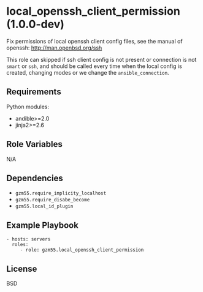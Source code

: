 local_openssh_client_permission (1.0.0-dev)
===========================================

Fix permissions of local openssh client config files, see the manual of openssh: http://man.openbsd.org/ssh

This role can skipped if ssh client config is not present or connection is not `smart` or `ssh`,
and should be called every time when the local config is created, changing modes or we change the `ansible_connection`.

Requirements
------------

Python modules:
- andible>=2.0
- jinja2>=2.6

Role Variables
--------------

N/A

Dependencies
------------

- `gzm55.require_implicity_localhost`
- `gzm55.require_disabe_become`
- `gzm55.local_id_plugin`

Example Playbook
----------------

    - hosts: servers
      roles:
         - role: gzm55.local_openssh_client_permission

License
-------

BSD
